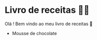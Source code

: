 # Livro de receitas :man_cook:

Olá ! Bem vindo ao meu livro de receitas :wave:

- Mousse de chocolate
